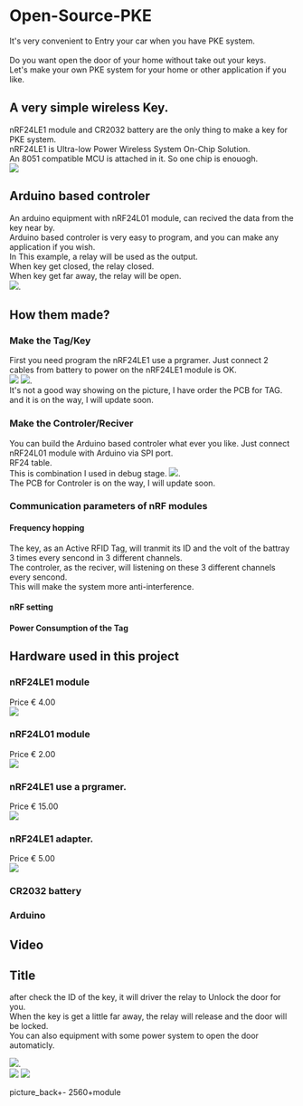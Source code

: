 # Open-Source-PKE

It's very convenient to Entry your car when you have PKE system.<br>  
Do you want open the door of your home without take out your keys.<br> 
Let's make your own PKE system for your home or other application if you like.<br>  

## A very simple wireless Key. 

nRF24LE1 module and CR2032 battery are the only thing to make a key for PKE system. <br>
nRF24LE1 is Ultra-low Power Wireless System On-Chip Solution.<br>
An 8051 compatible MCU is attached in it. So one chip is enouogh.<br>
![](https://github.com/fryefryefrye/Open-Source-PKE/raw/master/img/tag.jpg)


## Arduino based controler

An arduino equipment with nRF24L01 module, can recived the data from the key near by.<br> 
Arduino based controler is very easy to program, and you can make any application if you wish.<br> 
In This example, a relay will be used as the output. <br> 
When key get closed, the relay closed.<br> 
When key get far away, the relay will be open.<br> 
![](https://github.com/fryefryefrye/Open-Source-PKE/raw/master/img/rx_simple.jpg).


## How them made?
### Make the Tag/Key

First you need program the nRF24LE1 use a prgramer.
Just connect 2 cables from battery to power on the nRF24LE1 module is OK.<br>
![](https://github.com/fryefryefrye/Open-Source-PKE/raw/master/img/nRF24LE1_back.jpg)
![](https://github.com/fryefryefrye/Open-Source-PKE/raw/master/img/tag_simple.jpg).<br>
It's not a good way showing on the picture, I have order the PCB for TAG. and it is on the way, I will update soon.


### Make the Controler/Reciver

You can build the Arduino based controler what ever you like. Just connect nRF24L01 module with Arduino via SPI port.<br>
RF24 table.<br>
This is combination I used in debug stage.
![](https://github.com/fryefryefrye/Open-Source-PKE/raw/master/img/rx_2560.jpg).<br> 
The PCB for Controler is on the way, I will update soon.<br>

### Communication parameters of nRF modules

#### Frequency hopping

The key, as an Active RFID Tag, will tranmit its ID and the volt of the battray 3 times every sencond in 3 different channels.<br> 
The controler, as the reciver, will listening on these 3 different channels every sencond.<br> 
This will make the system more anti-interference.<br> 

#### nRF setting

#### Power Consumption of the Tag

## Hardware used in this project

### nRF24LE1 module

Price € 4.00<br> 
![](https://github.com/fryefryefrye/Open-Source-PKE/raw/master/img/nRF24LE1.jpg)<br> 

### nRF24L01 module

Price € 2.00<br> 
![](https://github.com/fryefryefrye/Open-Source-PKE/raw/master/img/nRF24L01.jpg)<br> 

### nRF24LE1 use a prgramer.

Price € 15.00<br> 
![](https://github.com/fryefryefrye/Open-Source-PKE/raw/master/img/prgramer.jpg)<br> 

### nRF24LE1 adapter.

Price € 5.00<br> 
![](https://github.com/fryefryefrye/Open-Source-PKE/raw/master/img/adapter.jpg)<br> 

### CR2032 battery
### Arduino

## Video

## Title

after check the ID of the key, it will driver the relay to Unlock the door for you.<br> 
When the key is get a little far away, the relay will release and the door will be locked.<br> 
You can also equipment with some power system to open the door automaticly.<br> 

![](https://github.com/fryefryefrye/Open-Source-PKE/raw/master/img/nRF24LE1.jpg).<br> 
![](https://github.com/fryefryefrye/Open-Source-PKE/raw/master/img/nRF24LE1_back.jpg)
![](https://github.com/fryefryefrye/Open-Source-PKE/raw/master/img/rx_2560.jpg)


picture_back+-
2560+module